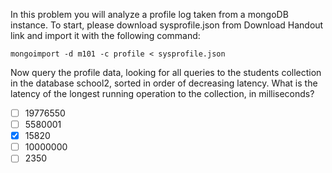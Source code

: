 In this problem you will analyze a profile log taken from a mongoDB instance. To start, please download sysprofile.json from Download Handout link and import it with the following command:
```
mongoimport -d m101 -c profile < sysprofile.json
```
Now query the profile data, looking for all queries to the students collection in the database school2, sorted in order of decreasing latency. What is the latency of the longest running operation to the collection, in milliseconds?

-[ ] 19776550
-[ ] 5580001
-[X] 15820
-[ ] 10000000
-[ ] 2350
